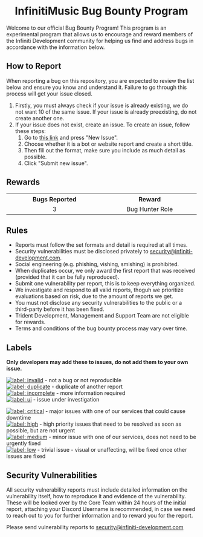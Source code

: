 <div align="center">
  <h1><strong>InfinitiMusic Bug Bounty Program</strong></h1>
</div>

Welcome to our official Bug Bounty Program! This program is an experimental program that allows us to encourage and reward members of the Infiniti Development community for helping us find and address bugs in accordance with the information below.

<h2 align="left">How to Report</h2>

When reporting a bug on this repository, you are expected to review the list below and ensure you know and understand it. Failure to go through this process will get your issue closed.

1. Firstly, you must always check if your issue is already existing, we do not want 10 of the same issue. If your issue is already preexisting, do not create another one.
2. If your issue does not exist, create an issue. To create an issue, follow these steps:
   1. Go to [this link](https://github.com/InfinitiDevelopment/bugs/issues) and press "New Issue".
   2. Choose whether it is a bot or website report and create a short title.
   3. Then fill out the format, make sure you include as much detail as possible.
   4. Click "Submit new issue".

<h2 align="left">Rewards</h2>

<table align="center" width="100%">
  <tr align="center">
    <th width="400px">Bugs Reported</th>
    <th width="400px">Reward</th>
  </tr>
  <tr align="center">
    <td>3</td>
    <td>Bug Hunter Role</td>
  </tr>
</table>

<h2 align="left">Rules</h2>

- Reports must follow the set formats and detail is required at all times.
- Security vulnerabilities must be disclosed privately to [security@infiniti-development.com](mailto:security@infiniti-development.com).
- Social engineering (e.g. phishing, vishing, smishing) is prohibited.
- When duplicates occur, we only award the first report that was received (provided that it can be fully reproduced).
- Submit one vulnerability per report, this is to keep everything organized.
- We investigate and respond to all valid reports, thoguh we prioritize evaluations based on risk, due to the amount of reports we get.
- You must not disclose any security vulnerabilities to the public or a third-party before it has been fixed.
- Trident Development, Management and Support Team are not eligible for rewards. 
- Terms and conditions of the bug bounty process may vary over time.


<h2 align="left">Labels</h2>

**Only developers may add these to issues, __do not__ add them to your own issue.**

[![label: invalid][~invalid]](https://github.com/InfinitiDevelopment/bugs/labels/Invalid) - not a bug or not reproducible<br/>
[![label: duplicate][~duplicate]](https://github.com/InfinitiDevelopment/bugs/labels/Duplicate) - duplicate of another report<br/>
[![label: incomplete][~incomplete]](https://github.com/InfinitiDevelopment/bugs/labels/Incomplete) - more information required<br/>
[![label: ui][~ui]](https://github.com/InfinitiDevelopment/bugs/labels/Under%20Investigation) - issue under investigation

[![label: critical][~critical]](https://github.com/InfinitiDevelopment/bugs/labels/Critical%20Priority) - major issues with one of our services that could cause downtime<br/>
[![label: high][~high]](https://github.com/InfinitiDevelopment/bugs/labels/High%20Priority) - high priority issues that need to be resolved as soon as possible, but are not urgent<br/>
[![label: medium][~medium]](https://github.com/InfinitiDevelopment/bugs/labels/Medium%20Priority) - minor issue with one of our services, does not need to be urgently fixed<br/>
[![label: low][~low]](https://github.com/InfinitiDevelopment/bugs/labels/Low%20Priority) - trivial issue - visual or unaffecting, will be fixed once other issues are fixed<br/>

[~critical]: https://img.shields.io/badge/-Critical%20Priority-BB0818.svg
[~high]: https://img.shields.io/badge/-High%20Priority-D93F0B.svg
[~medium]: https://img.shields.io/badge/-Medium%20Priority-FBCA04.svg
[~low]: https://img.shields.io/badge/-Low%20Priority-FEF2C0.svg
[~ui]: https://img.shields.io/badge/-Under%20Investigation-BFD4F2.svg

[~duplicate]: https://img.shields.io/badge/-Duplicate-BFD4F2.svg
[~incomplete]: https://img.shields.io/badge/-Incomplete-000000.svg
[~invalid]: https://img.shields.io/badge/-Invalid-5C859D.svg

<h2 align="left">Security Vulnerabilities</h2>

All security vulnerability reports must include detailed information on the vulnerability itself, how to reproduce it and evidence of the vulnerability. These will be looked over by the Core Team within 24 hours of the initial report, attaching your Discord Username is recommended, in case we need to reach out to you for further information and to reward you for the report.

Please send vulnerability reports to [security@infiniti-development.com](mailto:security@infiniti-development.com)

<div align="right">

</div>
